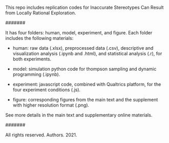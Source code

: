 
This repo includes replication codes for Inaccurate Stereotypes Can Result from Locally Rational Exploration.

#######

It has four folders: human, model, experiment, and figure. Each folder includes the following materials:

- human: raw data (.xlsx), preprocessed data (.csv), descriptive and visualization analysis (.ipynb and .html), 
          and statistical analysis (.r), for both experiments.

- model: simulation python code for thompson sampling and dynamic programming (.ipynb).

- experiment: javascript code, combined with Qualtrics platform, for the four experiment conditions (.js).

- figure: corresponding figures from the main text and the supplement with higher resolution format (.png).

See more details in the main text and supplementary online materials.

#######

All rights reserved. Authors. 2021.
